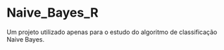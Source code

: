 # Naive_Bayes_R

Um projeto utilizado apenas para o estudo do algoritmo de classificação Naive Bayes.
